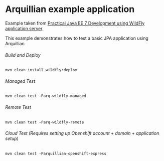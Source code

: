 Arquillian example application
=====================================
Example taken from [Practical Java EE 7 Development using WildFly application server](http://www.itbuzzpress.com/ebooks/java-ee-7-development-on-wildfly.html)

This example demonstrates how to test a basic JPA application using Arquillian 

###### Build and Deploy
```shell
mvn clean install wildfly:deploy
```

###### Managed Test
```shell
mvn clean test -Parq-wildfly-managed
```

###### Remote Test
```shell
mvn clean test -Parq-wildfly-remote
```

###### Cloud Test (Requires setting up Openshift account + domain + application setup)
```shell
mvn clean test -Parquillian-openshift-express
```
